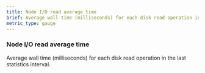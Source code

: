 ```yaml
---
title: Node I/O read average time
brief: Average wall time (milliseconds) for each disk read operation in the last statistics interval. 
metric_type: gauge
---
```

### Node I/O read average time

Average wall time (milliseconds) for each disk read operation in the last statistics interval. 

